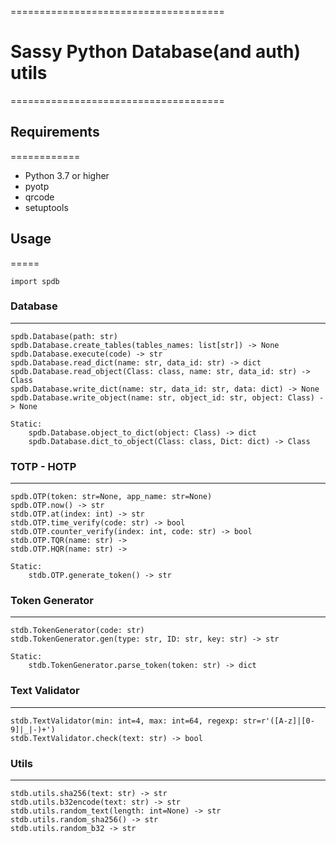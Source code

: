 =====================================
# Sassy Python Database(and auth) utils
=====================================


## Requirements
============

- Python 3.7 or higher
- pyotp
- qrcode
- setuptools


## Usage 
=====

	import spdb

### Database

--------
	spdb.Database(path: str)
	spdb.Database.create_tables(tables_names: list[str]) -> None
	spdb.Database.execute(code) -> str
	spdb.Database.read_dict(name: str, data_id: str) -> dict
	spdb.Database.read_object(Class: class, name: str, data_id: str) -> Class
	spdb.Database.write_dict(name: str, data_id: str, data: dict) -> None
	spdb.Database.write_object(name: str, object_id: str, object: Class) -> None

	Static:
		spdb.Database.object_to_dict(object: Class) -> dict
		spdb.Database.dict_to_object(Class: class, Dict: dict) -> Class

### TOTP - HOTP

-----------
	spdb.OTP(token: str=None, app_name: str=None)
	spdb.OTP.now() -> str
	stdb.OTP.at(index: int) -> str
	stdb.OTP.time_verify(code: str) -> bool
	stdb.OTP.counter_verify(index: int, code: str) -> bool
	stdb.OTP.TQR(name: str) ->
	stdb.OTP.HQR(name: str) ->

	Static:
		stdb.OTP.generate_token() -> str

### Token Generator

---------------
	stdb.TokenGenerator(code: str)
	stdb.TokenGenerator.gen(type: str, ID: str, key: str) -> str

	Static:
		stdb.TokenGenerator.parse_token(token: str) -> dict

### Text Validator

--------------
	stdb.TextValidator(min: int=4, max: int=64, regexp: str=r'([A-z]|[0-9]|_|-)+')
	stdb.TextValidator.check(text: str) -> bool

### Utils

-----
	stdb.utils.sha256(text: str) -> str
	stdb.utils.b32encode(text: str) -> str
	stdb.utils.random_text(length: int=None) -> str
	stdb.utils.random_sha256() -> str
	stdb.utils.random_b32 -> str